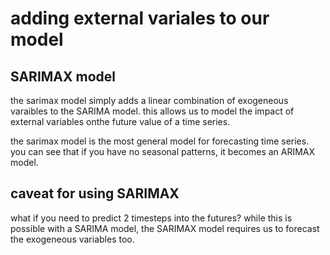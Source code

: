 

# adding external variales to our model 

## SARIMAX model 
the sarimax model simply adds a linear combination of exogeneous varaibles to the SARIMA model.  this allows us to model the impact of external variables onthe future value of a time series. 

the sarimax model is the most general model for forecasting time series.  you can see that if you have no seasonal patterns, it becomes an ARIMAX model.  


## caveat for using SARIMAX

what if you need to predict 2 timesteps into the futures? while this is possible with a SARIMA model, the SARIMAX model requires us to forecast the exogeneous variables too. 

